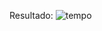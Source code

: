 Resultado:
![tempo](https://github.com/MariaIronheart/tempo-react/assets/123639870/c10a8d01-a337-4ad5-b08d-306e7be3d809)
